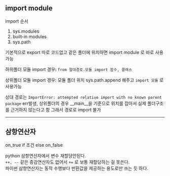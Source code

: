 ## import module  
import 순서  
1. sys.modules
2. built-in modules
3. sys.path  

기본적으로 export 따로 코드없고 같은 폴더에 위치하면 import module 로 바로 사용가능  

하위폴더 모듈 import 경우: `from 절대경로.모듈 import 함수, 클래스`  

상위폴더 모듈 import 경우: 모듈 폴더 위치 sys.path.append 해주고 `import 모듈` 로 사용가능  

상대 경로는 `ImportError: attempted relative import with no known parent package` err발생, 상위폴더의 경우 __main__을 기준으로 위치를 잡아서 실제 폴더구조를 근거하지 않는다고 함 그래서 경로로 import 불가  

---
## 삼항연산자
on_true if 조건 else on_false  

python 삼항연산자에서 변수 재할당안된다.  
`++, --` 같은 증감연산자도 없어서 `+=` 로 보통 재할당하는 걸 못쓴다.  
파이썬 삼항연산자는 동작 수행보다 반환값을 제공하는 용도로만 쓰는 듯 하다.